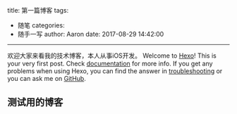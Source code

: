 title: 第一篇博客
tags:
  - 随笔
categories:
  - 随手一写
author: Aaron
date: 2017-08-29 14:42:00
---
欢迎大家来看我的技术博客，本人从事iOS开发。
Welcome to [Hexo](https://hexo.io/)! This is your very first post. Check [documentation](https://hexo.io/docs/) for more info. If you get any problems when using Hexo, you can find the answer in [troubleshooting](https://hexo.io/docs/troubleshooting.html) or you can ask me on [GitHub](https://github.com/hexojs/hexo/issues).

## 测试用的博客

